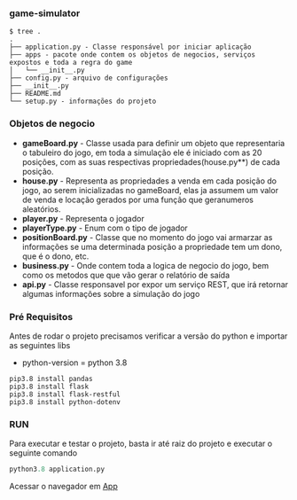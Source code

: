 ### game-simulator

```
$ tree .
.
├── application.py - Classe responsável por iniciar aplicação
├── apps - pacote onde contem os objetos de negocios, serviços expostos e toda a regra do game
│   └── __init__.py
├── config.py - arquivo de configurações
├── __init__.py
├── README.md
└── setup.py - informações do projeto
```
### Objetos de negocio

- **gameBoard.py** - Classe usada para definir um objeto que representaria o tabuleiro do jogo, em toda a simulação ele é iniciado com as 20 posições, com as suas respectivas propriedades(house.py**) de cada posição.
- **house.py** - Representa as propriedades a venda em cada posição do jogo, ao serem inicializadas no gameBoard, elas ja assumem um valor de venda e locação gerados por uma função que geranumeros aleatórios.
- **player.py** - Representa o jogador
- **playerType.py** - Enum com o tipo de jogador
- **positionBoard.py** - Classe que no momento do jogo vai armarzar as informações se uma determinada posição a propriedade tem um dono, que é o dono, etc.
- **business.py** - Onde contem toda a logica de negocio do jogo, bem como os metodos que que vão gerar o relatório de saída
- **api.py** - Classe responsavel por expor um serviço REST, que irá retornar algumas informações sobre a simulação do jogo


### Pré Requisitos

Antes de rodar o projeto precisamos verificar a versão do python e importar as seguintes libs

- python-version = python 3.8
```
pip3.8 install pandas
pip3.8 install flask
pip3.8 install flask-restful
pip3.8 install python-dotenv
```

### RUN

Para executar e testar o projeto, basta ir até raiz do projeto e executar o seguinte comando

```python
python3.8 application.py
```
Acessar o navegador em [App](http://0.0.0.0:5000/)


